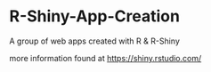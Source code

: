# R-Shiny-App-Creation

A group of web apps created with R & R-Shiny

more information found at https://shiny.rstudio.com/
